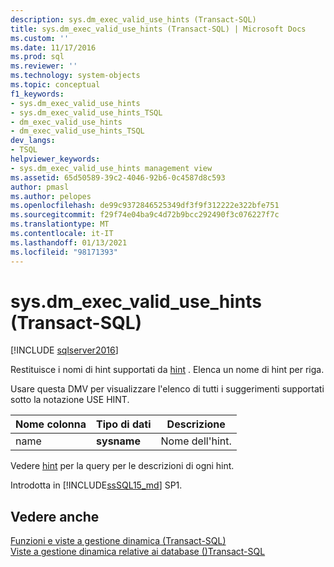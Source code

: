 ```yaml
---
description: sys.dm_exec_valid_use_hints (Transact-SQL)
title: sys.dm_exec_valid_use_hints (Transact-SQL) | Microsoft Docs
ms.custom: ''
ms.date: 11/17/2016
ms.prod: sql
ms.reviewer: ''
ms.technology: system-objects
ms.topic: conceptual
f1_keywords:
- sys.dm_exec_valid_use_hints
- sys.dm_exec_valid_use_hints_TSQL
- dm_exec_valid_use_hints
- dm_exec_valid_use_hints_TSQL
dev_langs:
- TSQL
helpviewer_keywords:
- sys.dm_exec_valid_use_hints management view
ms.assetid: 65d50589-39c2-4046-92b6-0c4587d8c593
author: pmasl
ms.author: pelopes
ms.openlocfilehash: de99c9372846525349df3f9f312222e322bfe751
ms.sourcegitcommit: f29f74e04ba9c4d72b9bcc292490f3c076227f7c
ms.translationtype: MT
ms.contentlocale: it-IT
ms.lasthandoff: 01/13/2021
ms.locfileid: "98171393"
---
```

# <a name="sysdm_exec_valid_use_hints-transact-sql"></a>sys.dm_exec_valid_use_hints (Transact-SQL)
[!INCLUDE [sqlserver2016](../../includes/applies-to-version/sqlserver2016.md)]

Restituisce i nomi di hint supportati da [hint](../../t-sql/queries/hints-transact-sql-query.md#use_hint) . Elenca un nome di hint per riga.  
  
Usare questa DMV per visualizzare l'elenco di tutti i suggerimenti supportati sotto la notazione USE HINT.  
  
|Nome colonna|Tipo di dati|Descrizione|  
|-----------------|---------------|-----------------|  
|name|**sysname**|Nome dell'hint.|

Vedere [hint](../../t-sql/queries/hints-transact-sql-query.md#use_hint) per la query per le descrizioni di ogni hint.

Introdotta in [!INCLUDE[ssSQL15_md](../../includes/sssql16-md.md)] SP1.
  
## <a name="see-also"></a>Vedere anche  
    
 [Funzioni e viste a gestione dinamica &#40;Transact-SQL&#41;](~/relational-databases/system-dynamic-management-views/system-dynamic-management-views.md)   
 [Viste a gestione dinamica relative ai database &#40;&#41;Transact-SQL ](../../relational-databases/system-dynamic-management-views/database-related-dynamic-management-views-transact-sql.md)  

